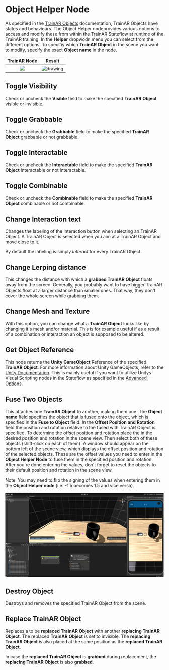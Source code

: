 # Object Helper Node

As specified in the [TrainAR Objects](TrainArObjects.html) documentation, TrainAR Objects have states and behaviours. The Object Helper nodeprovides various options to access and modify these from within the TrainAR Stateflow at runtime of the TrainAR training. In the **Helper** dropwodn menu you can select from the different options. To specifiy which **TrainAR Object** in the scene you want to modify, specify the exact **Object name** in the node.

| TrainAR Node | Result |
| :----------------------: |:-------------------------:|
|![](../resources/ObjectHelper.png)|<img src="../resources/TrainAR_Training_ObjectHelper.png" alt="drawing" width="250"/>|

## Toggle Visibility

Check or uncheck the **Visible** field to make the specified **TrainAR Object** visible or invisible.

## Toggle Grabbable

Check or uncheck the **Grabbable** field to make the specified **TrainAR Object** grabbable or not grabbable.

## Toggle Interactable

Check or uncheck the **Interactable** field to make the specified **TrainAR Object** interactable or not interactable.

## Toggle Combinable

Check or uncheck the **Combinable** field to make the specified **TrainAR Object** combinable or not combinable.

## Change Interaction text

Changes the labeling of the interaction button when selecting an TrainAR Object. A TrainAR Object is selected when you aim at a TrainAR Object and move close to it.

By default the labeling is simply *Interact* for every TrainAR Object.

## Change Lerping distance

This changes the distance with which a **grabbed TrainAR Object** floats away from the screen. Generally, you probably want to have bigger TrainAR Objects float at a larger distance than smaller ones. That way, they don't cover the whole screen while grabbing them.

## Change Mesh and Texture

With this option, you can change what a **TrainAR Object** looks like by changing it's mesh and/or material. This is for example useful if as a result of a combination or interaction an object is supposed to be altered.

## Get Object Reference

This node returns the **Unity GameObject** Reference of the specified **TrainAR Object**. For more information about Unity GameObjects, refer to the [Unity Documentation](https://docs.unity3d.com/ScriptReference/GameObject.html). This is mainly useful if you want to utilize Unitys Visual Scripting nodes in the Stateflow as specified in the [Advanced Options](https://jblattgerste.github.io/TrainAR/manual/NoVisualScripting.html#unity-visual-scripting-nodes).

## Fuse Two Objects

This attaches one **TrainAR Object** to another, making them one. The **Object name** field specifies the object that is fused onto the object, which is specified in the **Fuse to Object** field. In the **Offset Position and Rotation** field the position and rotation relative to the fused with TrainAR Object is specified. To determine the offset position and rotation place the in the desired position and rotation in the scene view. Then select both of these objects (shift-click on each of them). A window should appear on the bottom left of the scene view, which displays the offset position and rotation of the selected objects. These are the offset values you need to enter in the **Object Helper Node** to fuse them in the specified position and rotation. After you're done entering the values, don't forget to reset the objects to their default position and rotation in the scene view.

Note: You may need to flip the signing of the values when entering them in the **Object Helper node** (i.e. -1.5 becomes 1.5 and vice versa).

![](../resources/FuseObject.gif)

## Destroy Object

Destroys and removes the specified TrainAR Object from the scene. 

## Replace TrainAR Object
Replaces a to be **replaced TrainAR Object** with another **replacing TrainAR Object**. The replaced **TrainAR Object** is set to invisible. The **replacing TrainAR Object** is also placed at the same position as the **replaced TrainAR Object**.

In case the **replaced TrainAR Object** is **grabbed** during replacement, the **replacing TrainAR Object** is also **grabbed**.